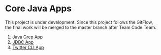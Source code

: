 
# Core Java Apps
This project is under development. Since this project follows the GitFlow, the final work will be merged to the master branch after Team Code Team.

1. [Java Grep App](./grep) 
2. [JDBC App](./jdbc)
3. [Twitter CLI App](./twitter)  
